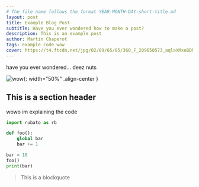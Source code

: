 ```yaml
---
# The file name follows the format YEAR-MONTH-DAY-short-title.md
layout: post
title: Example Blog Post
subtitle: Have you ever wondered how to make a post?
description: This is an example post
author: Martin Chaperot
tags: example code wow
cover: https://t4.ftcdn.net/jpg/02/09/65/05/360_F_209650573_aqlaXMxoBDMaXck0WQmnBryltJIwpK6F.jpg
---
```


have you ever wondered... deez nuts

![wow](https://j.gifs.com/vQ8EzL.gif){: width="50%" .align-center }

<!-- the info included in {: } is html stuff that is added directly to the image tag -->

## This is a section header

wowo im explaining the code

```python
import rubato as rb

def foo():
    global bar
    bar += 1

bar = 10
foo()
print(bar)
```

> This is a blockquote
